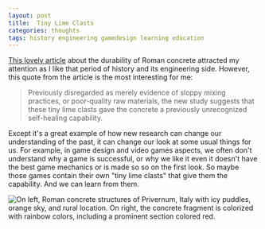 ```yaml
---
layout: post
title:  Tiny Lime Clasts
categories: thoughts
tags: history engineering gamedesign learning education
---
```


[This lovely article](https://news.mit.edu/2023/roman-concrete-durability-lime-casts-0106) about the durability of Roman concrete attracted my attention as I like that period of history and its engineering side. However, this quote from the article is the most interesting for me:

> Previously disregarded as merely evidence of sloppy mixing practices, or poor-quality raw materials, the new study suggests that these tiny lime clasts gave the concrete a previously unrecognized self-healing capability.

Except it's a great example of how new research can change our understanding of the past, it can change our look at some usual things for us. For example, in game design and video games aspects, we often don't understand why a game is successful, or why we like it even it doesn't have the best game mechanics or is made so so on the first look. So maybe those games contain their own "tiny lime clasts" that give them the capability. And we can learn from them.

![On left, Roman concrete structures of Privernum, Italy with icy puddles, orange sky, and rural location. On right, the concrete fragment is colorized with rainbow colors, including a prominent section colored red.](https://news.mit.edu/sites/default/files/styles/news_article__image_gallery/public/images/202301/MIT-RomanConcrete-01-press_0.jpg)